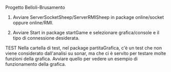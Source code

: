 Progetto Belloli-Brusamento

1. Avviare ServerSocketSheep/ServerRMISheep in package online/socket oppure online/RMI.

2. Avviare Start in package startGame e selezionare grafica/console
   e il tipo di connessione desiderata.

TEST
Nella cartella di test, nel package partitaGrafica, 
c'è un test che non viene considerato dall'analisi su sonar,
ma che ci è servito per testare molte funzioni della grafica.
Avviare quello per vedere un esempio di funzionamento della grafica. 


